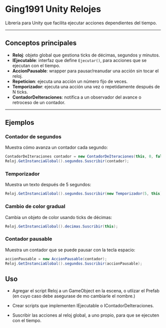 # Ging1991 Unity Relojes

Librería para Unity que facilita ejecutar acciones dependientes del tiempo.

---

## Conceptos principales

- **Reloj**: objeto global que gestiona ticks de décimas, segundos y minutos.  
- **IEjecutable**: interfaz que define `Ejecutar()`, para acciones que se ejecutan con el tiempo.  
- **AccionPausable**: wrapper para pausar/reanudar una acción sin tocar el reloj.  
- **Repeticion**: ejecuta una acción un número fijo de veces.  
- **Temporizador**: ejecuta una acción una vez o repetidamente después de N ticks.  
- **ContadorDeIteraciones**: notifica a un observador del avance o retroceso de un contador.

---

## Ejemplos

### Contador de segundos
Muestra cómo avanza un contador cada segundo:
```csharp
ContadorDeIteraciones contador = new ContadorDeIteraciones(this, 0, false);
Reloj.GetInstanciaGlobal().segundos.Suscribir(contador);
```
### Temporizador

Muestra un texto después de 5 segundos:
```csharp
Reloj.GetInstanciaGlobal().segundos.Suscribir(new Temporizador(5, this));
```
### Cambio de color gradual

Cambia un objeto de color usando ticks de décimas:
```csharp
Reloj.GetInstanciaGlobal().decimas.Suscribir(this);
```
### Contador pausable

Muestra un contador que se puede pausar con la tecla espacio:
```csharp
accionPausable = new AccionPausable(contador);
Reloj.GetInstanciaGlobal().segundos.Suscribir(accionPausable);
```
## Uso

- Agregar el script Reloj a un GameObject en la escena, o utlizar el Prefab (en cuyo caso debe asegurase de mo cambiarle el nombre.)

- Crear scripts que implementen IEjecutable o IContadorDeIteraciones.

- Suscribir las acciones al reloj global, a uno propio, para que se ejecuten con el tiempo.